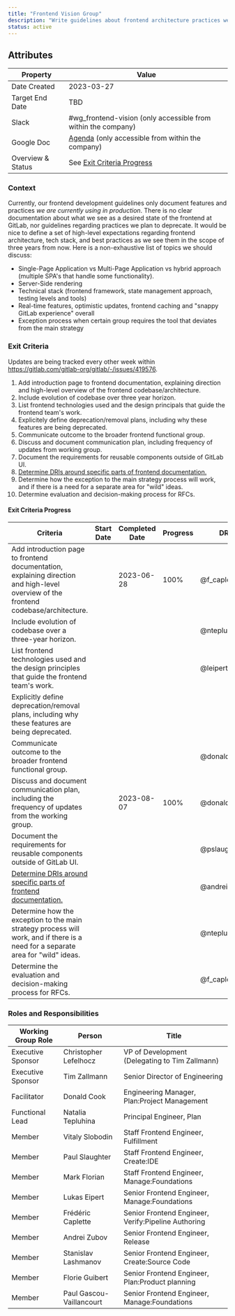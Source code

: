 ```yaml
---
title: "Frontend Vision Group"
description: "Write guidelines about frontend architecture practices we want to have on GitLab frontend in three years"
status: active
---
```


## Attributes

| Property          | Value                                                                                                                                                |
| ----------------- | ---------------------------------------------------------------------------------------------------------------------------------------------------- |
| Date Created      | 2023-03-27                                                                                                                                           |
| Target End Date   | TBD                                                                                                                                                  |
| Slack             | #wg_frontend-vision (only accessible from within the company)                                                                                        |
| Google Doc        | [Agenda](https://docs.google.com/document/d/1H0td5YZJROQG_aOkGJuIpXqxi4UEpiuCufvEAc27kMo/edit?usp=sharing) (only accessible from within the company) |
| Overview & Status | See [Exit Criteria Progress](#exit-criteria-progress)                                                                                                |

### Context

Currently, our frontend development guidelines only document features and practices *we are currently using in production*. There is no clear documentation about what we see as a desired state of the frontend at GitLab, nor guidelines regarding practices we plan to deprecate. It would be nice to define a set of high-level expectations regarding frontend architecture, tech stack, and best practices as we see them in the scope of three years from now. Here is a non-exhaustive list of topics we should discuss:

- Single-Page Application vs Multi-Page Application vs hybrid approach (multiple SPA's that handle some functionality).
- Server-Side rendering
- Technical stack (frontend framework, state management approach, testing levels and tools)
- Real-time features, optimistic updates, frontend caching and "snappy GitLab experience" overall
- Exception process when certain group requires the tool that deviates from the main strategy

### Exit Criteria

Updates are being tracked every other week within https://gitlab.com/gitlab-org/gitlab/-/issues/419576.

1. Add introduction page to frontend documentation, explaining direction and high-level overview of the frontend codebase/architecture.
1. Include evolution of codebase over three year horizon.
1. List frontend technologies used and the design principals that guide the frontend team's work.
1. Explicitely define deprecation/removal plans, including why these features are being deprecated.
1. Communicate outcome to the broader frontend functional group.
1. Discuss and document communication plan, including frequency of updates from working group.
1. Document the requirements for reusable components outside of GitLab UI.
1. [Determine DRIs around specific parts of frontend documentation.](https://gitlab.com/gitlab-org/gitlab/-/issues/381536)
1. Determine how the exception to the main strategy process will work, and if there is a need for a separate area for "wild" ideas.
1. Determine evaluation and decision-making process for RFCs.

#### Exit Criteria Progress

| Criteria                                                                                                  | Start Date | Completed Date | Progress | DRI     |
| --------------------------------------------------------------------------------------------------------- | ---------- | -------------- | -------- | ------- |
| Add introduction page to frontend documentation, explaining direction and high-level overview of the frontend codebase/architecture.              |            | 2023-06-28 | 100% | @f_caplette |
| Include evolution of codebase over a three-year horizon.                                                  |            |                |          | @ntepluhina |
| List frontend technologies used and the design principles that guide the frontend team's work.            |            |                |          | @leipert |
| Explicitly define deprecation/removal plans, including why these features are being deprecated.           |            |                |          |         |
| Communicate outcome to the broader frontend functional group.                                             |            |                |          | @donaldcook |
| Discuss and document communication plan, including the frequency of updates from the working group.       |            | 2023-08-07 | 100% | @donaldcook |
| Document the requirements for reusable components outside of GitLab UI.                                                                    |            |                |          | @pslaughter |
| [Determine DRIs around specific parts of frontend documentation.](https://gitlab.com/gitlab-org/gitlab/-/issues/381536) |            |                |          | @andrei.zubov |
| Determine how the exception to the main strategy process will work, and if there is a need for a separate area for "wild" ideas.                |            |                |          | @ntepluhina |
| Determine the evaluation and decision-making process for RFCs.                                            |            |                |          |     @f_caplette     |

### Roles and Responsibilities

| Working Group Role | Person                   | Title                                               |
| ------------------ | ------------------------ | --------------------------------------------------- |
| Executive Sponsor  | Christopher Lefelhocz    | VP of Development (Delegating to Tim Zallmann)      |
| Executive Sponsor  | Tim Zallmann             | Senior Director of Engineering                      |
| Facilitator        | Donald Cook              | Engineering Manager, Plan:Project Management        |
| Functional Lead    | Natalia Tepluhina        | Principal Engineer, Plan                            |
| Member             | Vitaly Slobodin          | Staff Frontend Engineer, Fulfillment                |
| Member             | Paul Slaughter           | Staff Frontend Engineer, Create:IDE                 |
| Member             | Mark Florian             | Staff Frontend Engineer, Manage:Foundations         |
| Member             | Lukas Eipert             | Senior Frontend Engineer, Manage:Foundations        |
| Member             | Frédéric Caplette        | Senior Frontend Engineer, Verify:Pipeline Authoring |
| Member             | Andrei Zubov             | Senior Frontend Engineer, Release                   |
| Member             | Stanislav Lashmanov      | Senior Frontend Engineer, Create:Source Code        |
| Member             | Florie Guibert           | Senior Frontend Engineer, Plan:Product planning     |
| Member             | Paul Gascou-Vaillancourt | Senior Frontend Engineer, Manage:Foundations        |
